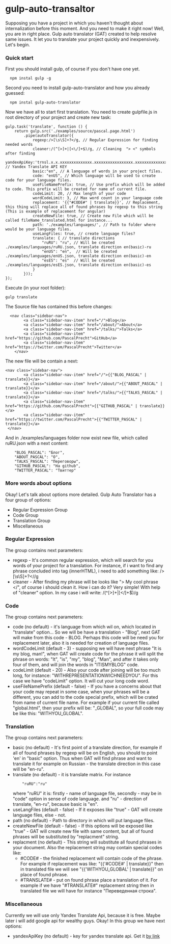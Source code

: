 # gulp-auto-transaltor

Supposing you have a project in which you haven't thought about internalization before this moment. And you need to make it right now! Well, you are in right place. Gulp auto translator (GAT) created to help resolve same issues. It let you to translate your project quickly and inexpensively. Let's begin.

### Quick start

First you should install gulp, of course if you don't have one yet. 

```
  npm instal gulp -g
```

Second you need to install gulp-auto-translator and how you already guessed:

```
  npm instal gulp-auto-translator 
```

Now we have all to start first translation. You need to create gulpfile.js in root directory of your project and create new task:

```
gulp.task('translate', function () {
    return gulp.src('./examples/source/pascal.page.html')
        .pipe(autoTranslator({
            regexp:/>[\s\S]+?</g, // Regular Expression for finding needed words
            cleaner:/(^[>]+|[<\/]+$)/g, // Cleaning  "> <" symbols after finding
            yandexApiKey:'trnsl.x.x.xxxxxxxxxxxxxx.xxxxxxxxxxxxxxxxx.xxxxxxxxxxxxxxxxxxxxxxx', // Yandex Translate API KEY
            basic:"en", // A language of words in your project files. 
            code: "enUS", // Which language will be used to create code for your language files.
            useFileNamePrefix: true, // Use prefix which will be added to code. This prefix will be created for name of current file.
            codeLimit: 20, // Max length of your code
            wordCodeLimit: 3, // Max word count in your language code
            replacement: '{{"#CODE#" | translate}}', // Replacement, this thing will replace all of found phrases by regexp to this string (This is example of replacement for angular)
            createNewFile: true, // Create new File which will be called fileName_translated.html for instance...
            path: './examples/languages/', // Path to folder where would be your language files.
            useLangFiles: true, // create language files?
            translate: { // translate directions
                "ruRU": "ru", // Will be created ./examples/languages/ruRU.json, translate direction en(basic)-ru
                "enUS": "en",  // Will be created ./examples/languages/enUS.json, translate direction en(basic)-en
                "esES": "es"  // Will be created ./examples/languages/esES.json, translate direction en(basic)-es
            }
        }));
});
```
Execute (in your root folder):

```
gulp translate
```

The Source file has contained this before changes: 

```
  <nav class="sidebar-nav">
        <a class="sidebar-nav-item" href="/">Blog</a>
        <a class="sidebar-nav-item" href="/about/">About</a>
        <a class="sidebar-nav-item" href="/talks/">Talks</a>
        <a class="sidebar-nav-item" href="https://github.com/PascalPrecht">GitHub</a>
        <a class="sidebar-nav-item" href="https://twitter.com/PascalPrecht">Twitter</a>
    </nav>
```

The new file will be contain a next:

```
<nav class="sidebar-nav">
        <a class="sidebar-nav-item" href="/">{{"BLOG_PASCAL" | translate}}</a>
        <a class="sidebar-nav-item" href="/about/">{{"ABOUT_PASCAL" | translate}}</a>
        <a class="sidebar-nav-item" href="/talks/">{{"TALKS_PASCAL" | translate}}</a>
        <a class="sidebar-nav-item" href="https://github.com/PascalPrecht">{{"GITHUB_PASCAL" | translate}}</a>
        <a class="sidebar-nav-item" href="https://twitter.com/PascalPrecht">{{"TWITTER_PASCAL" | translate}}</a>
 </nav>
```

And in ./examples/languages folder now exist new file, which called ruRU.json with a next content:

```
	"BLOG_PASCAL": "Блог",
	"ABOUT_PASCAL": "О",
	"TALKS_PASCAL": "Переговоры",
	"GITHUB_PASCAL": "На github",
	"TWITTER_PASCAL": "Твиттер"
```

### More words about options

Okay! Let's talk about options more detailed. Gulp Auto Translator has a four group of options: 

  - Regular Expression Group
  - Code Group
  - Translation Group
  - Miscellaneous

### Regular Expression

The group contains next parameters:

- regexp - It's common regular expression, which will search for you words of your project for a translation. For instance, if i want to find any phrase concluded into tag (innerHTML), i need to add something like: />[\s\S]+?<\//g
- cleaner - After finding my phrase will be looks like "> My cool phrase </", of course i should clean it. How i can do it? Very simple! With help of "cleaner" option. In my case i will write: /(^[>]+|[<\/]+$)/g

### Code 

The group contains next parameters:

- code (no default) - it's language from which wil  on, which located in "translate" option... So we will be have a translation - "Blog", next GAT will make from this code - BLOG. Perhaps this code will be need you for replacement later, also it is needed for creation of language files.
- wordCodeLimit (default - 3) - supposing we will have next phrase "It is my blog, man!", when GAT will create code for the phrase it will split the phrase on words: "It", "is", "my", "blog", "Man", and after it takes only four of them, and will join the words in "ITISMYBLOG" code. 
- codeLimit (default - 20) - Also your code after joining will be too much long, for instance: "WITHREPRESENTATIONWICHNEEDYOU". For this case we have "codeLimit" option. It will cut your long code word.
- useFileNamePrefix (default - false) - If you have a concerns about that your code may repeat in some case, when your phrases will be a different, you can add to the code special prefix, which will be crated from name of current file name. For example if your current file called "global.html", then your prefix will be: "_GLOBAL", so your full code may be like this: "WITHYOU_GLOBAL".

### Translation

The group contains next parameters:

- basic (no default) - It's first point of a translate direction, for example if all of found phrases by regexp will be on English, you should to point 'en' in "basic" option. Thus when GAT will find phrase and want to translate it for example on Russian - the translate direction in this case will be "en-ru".
- translate (no default) - it is translate matrix. For instance
	```
		"ruRU":"ru"
	```
	where "ruRU" it is: firstly - name of language file, secondly - may be in "code" option in sense of code language.
	and "ru" - direction of translate, "en-ru", because basic is "en".
- useLangFiles (default - false) - If it exposes like "true" - GAT will create language files, else - not.
- path (no default) - Path to directory in which will put language files. 
- createNewFile (default - false) - If this options will be exposed like "true" - GAT will create new file with same content, but all of found phrases will be substituted by "replacment" string.
- replacment (no default) - This string will substitute all found phrases in your document. Also the replacement string may contain special codes like:
     - #CODE# - the finished replacement will contain code of the phrase. For example if replacement was like: 
         "{{'#CODE#' | translate}}" then in translated file we will see "{{'WITHYOU_GLOBAL' | translate}}" on place of found phrase.
     - #TRANSLATE# - put on found phrase place a translation of it. For example if we have "#TRANSLATE#" replacement string then in translated file we will have for instance "Переведенная строка". 
     
### Miscellaneous

Currently we will use only Yandex Translate Api, because it is free. Maybe later i will add google api for wealthy guys. Okay! In this group we have next options:

- yandexApiKey (no default) - key for yandex translate api. Get it [by link ](https://tech.yandex.com/keys/get/?service=trnsl)


